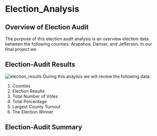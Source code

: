 # Election_Analysis
## Overview of Election Audit
  The purpose of this election audit analysis is an overview election data between the following counties: Arapahoe, Denver, and Jefferson. In our final project we  
  
    
## Election-Audit Results
![election_results](https://user-images.githubusercontent.com/114452770/197665433-685ac99d-dbe4-4f9b-9c53-29db5b1dc1dd.PNG)
During this anaylsis we will review the following data:
  1. Counties
  2. Election Results
  3. Total Number of Votes
  4. Total Percentage
  5. Largest County Turnout
  6. The Election Winner



## Election-Audit Summary
